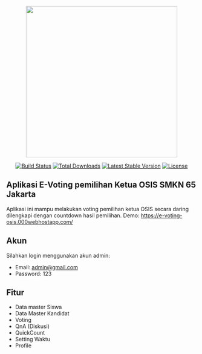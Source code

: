 <p align="center"><a href="https://laravel.com" target="_blank"><img src="https://raw.githubusercontent.com/laravel/art/master/logo-lockup/5%20SVG/2%20CMYK/1%20Full%20Color/laravel-logolockup-cmyk-red.svg" width="400"></a></p>

<p align="center">
<a href="https://travis-ci.org/laravel/framework"><img src="https://travis-ci.org/laravel/framework.svg" alt="Build Status"></a>
<a href="https://packagist.org/packages/laravel/framework"><img src="https://img.shields.io/packagist/dt/laravel/framework" alt="Total Downloads"></a>
<a href="https://packagist.org/packages/laravel/framework"><img src="https://img.shields.io/packagist/v/laravel/framework" alt="Latest Stable Version"></a>
<a href="https://packagist.org/packages/laravel/framework"><img src="https://img.shields.io/packagist/l/laravel/framework" alt="License"></a>
</p>

## Aplikasi E-Voting pemilihan Ketua OSIS SMKN 65 Jakarta

Aplikasi ini mampu melakukan voting pemilihan ketua OSIS secara daring dilengkapi dengan countdown hasil pemilihan.
Demo: https://e-voting-osis.000webhostapp.com/


## Akun

Silahkan login menggunakan akun admin:
- Email: admin@gmail.com
- Password: 123


## Fitur

- Data master Siswa
- Data Master Kandidat
- Voting
- QnA (Diskusi)
- QuickCount
- Setting Waktu
- Profile
